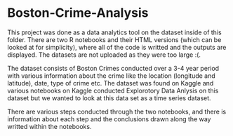 # Boston-Crime-Analysis

This project was done as a data analytics tool on the dataset inside of this folder. There are two R notebooks and their HTML versions (which can be looked at for simplicity), where all of the code is writted and the outputs are displayed. The datasets are not uploaded as they were too large :(.

The dataset consists of Boston Crimes conducted over a 3-4 year period with various information about the crime like the location (longitude and latitude), date, type of crime etc. The dataset was found on Kaggle and various notebooks on Kaggle conducted Explorotory Data Anlysis on this dataset but we wanted to look at this data set as a time series dataset.

There are various steps conducted through the two notebooks, and there is information about each step and the conclusions drawn along the way writted within the notebooks.

